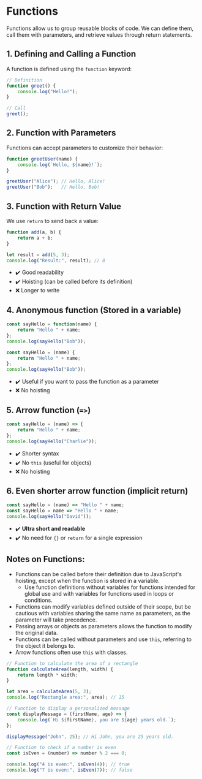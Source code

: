 # Functions

Functions allow us to group reusable blocks of code. We can define them, call them with parameters, and retrieve values through return statements.

## 1. Defining and Calling a Function

A function is defined using the `function` keyword:

```javascript
// Definition
function greet() {
    console.log("Hello!");
}

// Call
greet();
```

## 2. Function with Parameters

Functions can accept parameters to customize their behavior:

```javascript
function greetUser(name) {
    console.log(`Hello, ${name}!`);
}

greetUser("Alice"); // Hello, Alice!
greetUser("Bob");   // Hello, Bob!
```

## 3. Function with Return Value

We use `return` to send back a value:

```javascript
function add(a, b) {
    return a + b;
}

let result = add(5, 3);
console.log("Result:", result); // 8
```
- ✔️ Good readability
- ✔️ Hoisting (can be called before its definition)
- ❌ Longer to write


## 4. Anonymous function (Stored in a variable)

```javascript 
const sayHello = function(name) {
    return "Hello " + name;
};
console.log(sayHello("Bob"));
```

```javascript 
const sayHello = (name) {
    return "Hello " + name;
};
console.log(sayHello("Bob"));
```

- ✔️ Useful if you want to pass the function as a parameter
- ❌ No hoisting

## 5. Arrow function (`=>`)

```javascript
const sayHello = (name) => {
    return "Hello " + name;
};
console.log(sayHello("Charlie"));
```
- ✔️ Shorter syntax 
- ✔️ No `this` (useful for objects) 
- ❌ No hoisting

## 6. Even shorter arrow function (implicit return)
```javascript
const sayHello = (name) => "Hello " + name;
const sayHello = name => "Hello " + name;
console.log(sayHello("David"));
```
- ✔️ **Ultra short and readable**
- ✔️ No need for `{}` or `return` for a single expression



## Notes on Functions:

- Functions can be called before their definition due to JavaScript's hoisting, except when the function is stored in a variable.
  - Use function definitions without variables for functions intended for global use and with variables for functions used in loops or conditions.
- Functions can modify variables defined outside of their scope, but be cautious with variables sharing the same name as parameters, as the parameter will take precedence.
- Passing arrays or objects as parameters allows the function to modify the original data.
- Functions can be called without parameters and use `this`, referring to the object it belongs to.
- Arrow functions often use `this` with classes.

```javascript
// Function to calculate the area of a rectangle
function calculateArea(length, width) {
    return length * width;
}

let area = calculateArea(5, 3);
console.log("Rectangle area:", area); // 15

// Function to display a personalized message
const displayMessage = (firstName, age) => {
    console.log(`Hi ${firstName}, you are ${age} years old.`);
};

displayMessage("John", 25); // Hi John, you are 25 years old.

// Function to check if a number is even
const isEven = (number) => number % 2 === 0;

console.log("4 is even:", isEven(4)); // true
console.log("7 is even:", isEven(7)); // false
```

